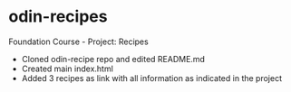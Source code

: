 # odin-recipes
Foundation Course - Project: Recipes

- Cloned odin-recipe repo and edited README.md
- Created main index.html
- Added 3 recipes as link with all information as indicated in the project
